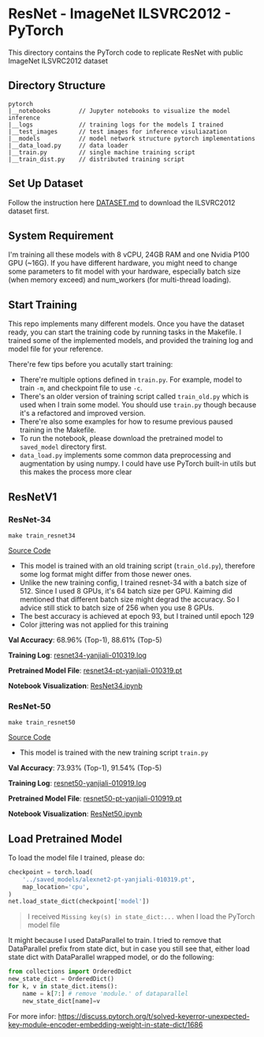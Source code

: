 # ResNet - ImageNet ILSVRC2012 - PyTorch

This directory contains the PyTorch code to replicate ResNet with public ImageNet ILSVRC2012 dataset

## Directory Structure

```
pytorch
|__notebooks        // Jupyter notebooks to visualize the model inference
|__logs             // training logs for the models I trained
|__test_images      // test images for inference visuliazation
|__models           // model network structure pytorch implementations
|__data_load.py     // data loader
|__train.py         // single machine training script
|__train_dist.py    // distributed training script
```

## Set Up Dataset

Follow the instruction here [DATASET.md](../../Datasets/ILSVRC2012/DATASET.md) to download the ILSVRC2012 dataset first.

## System Requirement

I'm training all these models with 8 vCPU, 24GB RAM and one Nvidia P100 GPU (~16G). If you have different hardware, you might need to change some parameters to fit model with your hardware, especially batch size (when memory exceed) and num_workers (for multi-thread loading).

## Start Training

This repo implements many different models. Once you have the dataset ready, you can start the training code by running tasks in the Makefile. I trained some of the implemented models, and provided the training log and model file for your reference.

There're few tips before you acutally start training:

- There're multiple options defined in `train.py`. For example, model to train `-m`, and checkpoint file to use `-c`.
- There's an older version of training script called `train_old.py` which is used when I train some model. You should use `train.py` though because it's a refactored and improved version.
- There're also some examples for how to resume previous paused training in the Makefile.
- To run the notebook, please download the pretrained model to `saved_model` directory first.
- `data_load.py` implements some common data preprocessing and augmentation by using numpy. I could have use PyTorch built-in utils but this makes the process more clear

## ResNetV1

### ResNet-34
```
make train_resnet34
```
[Source Code](models/resnet34.py)

- This model is trained with an old training script (`train_old.py`), therefore some log format might differ from those newer ones.
- Unlike the new training config, I trained resnet-34 with a batch size of 512. Since I used 8 GPUs, it's 64 batch size per GPU. Kaiming did mentioned that different batch size might degrad the accuracy. So I advice still stick to batch size of 256 when you use 8 GPUs.
- The best accuracy is achieved at epoch 93, but I trained until epoch 129
- Color jittering was not applied for this training

**Val Accuracy**: 68.96% (Top-1), 88.61% (Top-5)

**Training Log**: [resnet34-yanjiali-010319.log](logs/resnet34-yanjiali-010319.log)

**Pretrained Model File**: [resnet34-pt-yanjiali-010319.pt](https://drive.google.com/file/d/1M_LY94x1YYx5EYtqzQrXoASnUa-VcRHx/view?usp=sharing)

**Notebook Visualization**: [ResNet34.ipynb](notebooks/ResNet34.ipynb)

### ResNet-50
```
make train_resnet50
```
[Source Code](models/resnet50.py)

- This model is trained with the new training script `train.py`

**Val Accuracy**: 73.93% (Top-1), 91.54% (Top-5)

**Training Log**: [resnet50-yanjiali-010919.log](logs/resnet50-yanjiali-010919.log)

**Pretrained Model File**: [resnet50-pt-yanjiali-010919.pt](https://drive.google.com/file/d/1f8ms4mK_y6ydBYM-_SMyddru7drZw4xX/view?usp=sharing)

**Notebook Visualization**: [ResNet50.ipynb](notebooks/ResNet50.ipynb)

## Load Pretrained Model

To load the model file I trained, please do:

```python
checkpoint = torch.load(
    '../saved_models/alexnet2-pt-yanjiali-010319.pt',
    map_location='cpu',
)
net.load_state_dict(checkpoint['model'])
```

> I received `Missing key(s) in state_dict:...` when I load the PyTorch model file

It might because I used DataParallel to train. I tried to remove that DataParallel prefix from state dict, but in case you still see that, either load state dict with DataParallel wrapped model, or do the following:
```python
from collections import OrderedDict
new_state_dict = OrderedDict()
for k, v in state_dict.items():
    name = k[7:] # remove 'module.' of dataparallel
    new_state_dict[name]=v
```
For more infor: https://discuss.pytorch.org/t/solved-keyerror-unexpected-key-module-encoder-embedding-weight-in-state-dict/1686
